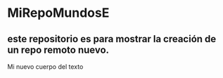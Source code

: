 # MiRepoMundosE
## este repositorio es para mostrar la creación de un repo remoto nuevo.
Mi nuevo cuerpo del texto
